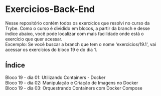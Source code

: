 # Exercicios-Back-End
Nesse repositório contém todos os exercícios que resolvi no curso da Trybe. Como o curso é dividido em blocos, a partir da branch e desse índice abaixo, você pode localizar com mais facilidade onde está o exercício que quer acessar. <br>
Excemplo: Se você buscar a branch que tem o nome 'exercicios/19.1', vai acessar os exercícios do bloco 19 e do dia 1.

## Índice
Bloco 19 - dia 01: Utilizando Containers - Docker<br>
Bloco 19 - dia 02: Manipulação e Criação de Imagens no Docker<br>
Bloco 19 - dia 03: Orquestrando Containers com Docker Compose<br>

